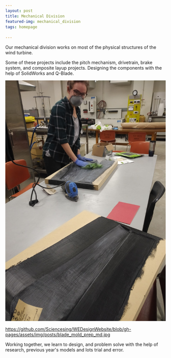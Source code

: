 ```yaml
---
layout: post
title: Mechanical Division
featured-img: mechanical_division
tags: homepage

---
```


Our mechanical division works on most of the physical structures of the wind turbine. 

Some of these projects include the pitch mechanism, drivetrain, brake system, and composite layup projects. Designing the components with the help of SolidWorks and Q-Blade.

![alt text][test]

[test]: https://github.com/Sciencesing/WEDesignWebsite/blob/gh-pages/assets/img/posts/blade_mold_prep_md.jpg "Team members prepping the blade molds for composite layup."


https://github.com/Sciencesing/WEDesignWebsite/blob/gh-pages/assets/img/posts/blade_mold_prep_md.jpg

Working together, we learn to design, and problem solve with the help of research, previous year's models and lots trial and error.

